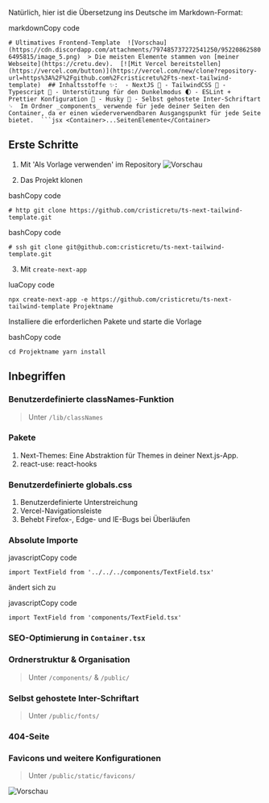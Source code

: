 Natürlich, hier ist die Übersetzung ins Deutsche im Markdown-Format:

markdownCopy code

`# Ultimatives Frontend-Template  ![Vorschau](https://cdn.discordapp.com/attachments/797485737272541250/952208625806495815/image_5.png)  > Die meisten Elemente stammen von [meiner Webseite](https://cretu.dev).  [![Mit Vercel bereitstellen](https://vercel.com/button)](https://vercel.com/new/clone?repository-url=https%3A%2F%2Fgithub.com%2Fcristicretu%2Fts-next-tailwind-template)  ## Inhaltsstoffe ✨:  - NextJS 🚀 - TailwindCSS 🦄 - Typescript 🦺 - Unterstützung für den Dunkelmodus 🌓 - ESLint + Prettier Konfiguration 📂 - Husky 🐶 - Selbst gehostete Inter-Schriftart ␊  Im Ordner _components_ verwende für jede deiner Seiten den Container, da er einen wiederverwendbaren Ausgangspunkt für jede Seite bietet.  ```jsx <Container>...SeitenElemente</Container>`

Erste Schritte
--------------

1.  Mit 'Als Vorlage verwenden' im Repository ![Vorschau](https://cdn.discordapp.com/attachments/797485737272541250/952208604386189332/Group_11.png)
    
2.  Das Projekt klonen
    

bashCopy code

`# http git clone https://github.com/cristicretu/ts-next-tailwind-template.git`

bashCopy code

`# ssh git clone git@github.com:cristicretu/ts-next-tailwind-template.git`

3.  Mit `create-next-app`

luaCopy code

`npx create-next-app -e https://github.com/cristicretu/ts-next-tailwind-template Projektname`

Installiere die erforderlichen Pakete und starte die Vorlage

bashCopy code

`cd Projektname yarn install`

Inbegriffen
-----------

### Benutzerdefinierte classNames-Funktion

> Unter `/lib/classNames`

### Pakete

1.  Next-Themes: Eine Abstraktion für Themes in deiner Next.js-App.
2.  react-use: react-hooks

### Benutzerdefinierte globals.css

1.  Benutzerdefinierte Unterstreichung
2.  Vercel-Navigationsleiste
3.  Behebt Firefox-, Edge- und IE-Bugs bei Überläufen

### Absolute Importe

javascriptCopy code

`import TextField from '../../../components/TextField.tsx'`

ändert sich zu

javascriptCopy code

`import TextField from 'components/TextField.tsx'`

### SEO-Optimierung in `Container.tsx`

### Ordnerstruktur & Organisation

> Unter `/components/` & `/public/`

### Selbst gehostete Inter-Schriftart

> Unter `/public/fonts/`

### 404-Seite

### Favicons und weitere Konfigurationen

> Unter `/public/static/favicons/`

![Vorschau](https://cdn.discordapp.com/attachments/797485737272541250/952211815046197278/Frame_7.png)



